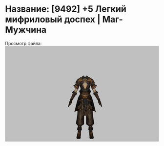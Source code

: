 # Название: [9492] +5 Легкий мифриловый доспех | Маг-Мужчина

Просмотр файла:
![p040021.png](p040021.png)
